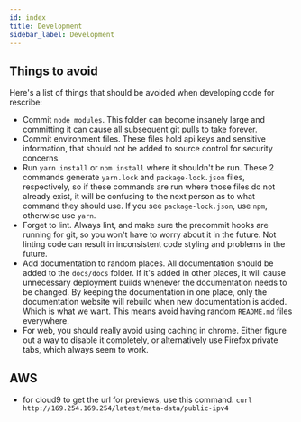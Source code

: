 ```yaml
---
id: index
title: Development
sidebar_label: Development
---
```


## Things to avoid

Here's a list of things that should be avoided when developing code for rescribe:

- Commit `node_modules`. This folder can become insanely large and committing it can cause all subsequent git pulls to take forever.
- Commit environment files. These files hold api keys and sensitive information, that should not be added to source control for security concerns.
- Run `yarn install` or `npm install` where it shouldn't be run. These 2 commands generate `yarn.lock` and `package-lock.json` files, respectively, so if these commands are run where those files do not already exist, it will be confusing to the next person as to what command they should use. If you see `package-lock.json`, use `npm`, otherwise use `yarn`.
- Forget to lint. Always lint, and make sure the precommit hooks are running for git, so you won't have to worry about it in the future. Not linting code can result in inconsistent code styling and problems in the future.
- Add documentation to random places. All documentation should be added to the `docs/docs` folder. If it's added in other places, it will cause unnecessary deployment builds whenever the documentation needs to be changed. By keeping the documentation in one place, only the documentation website will rebuild when new documentation is added. Which is what we want. This means avoid having random `README.md` files everywhere.
- For web, you should really avoid using caching in chrome. Either figure out a way to disable it completely, or alternatively use Firefox private tabs, which always seem to work.

## AWS

- for cloud9 to get the url for previews, use this command: `curl http://169.254.169.254/latest/meta-data/public-ipv4`
